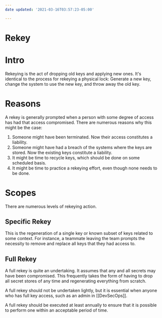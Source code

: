 ```yaml
---
date updated: '2021-03-16T03:57:23-05:00'

---
```


# Rekey

# Intro

Rekeying is the act of dropping old keys and applying new ones.  It's identical to the process for rekeying a physical lock:  Generate a new key, change the system to use the new key, and throw away the old key.

# Reasons

A rekey is generally prompted when a person with some degree of access has had that access compromised.  There are numerous reasons why this might be the case:

1. Someone might have been terminated.  Now their access constitutes a liability.
2. Someone might have had a breach of the systems where the keys are stored.  Now the existing keys constitute a liability.
3. It might be time to recycle keys, which should be done on some scheduled basis.
4. It might be time to practice a rekeying effort, even though none needs to be done.

# Scopes

There are numerous levels of rekeying action.

## Specific Rekey

This is the regeneration of a single key or known subset of keys related to some context.  For instance, a teammate leaving the team prompts the necessity to remove and replace all keys that they had access to.

## Full Rekey

A full rekey is quite an undertaking.  It assumes that any and all secrets may have been compromised.  This frequently takes the form of having to drop all secret stores of any time and regenerating everything from scratch.

A full rekey should not be undertaken lightly, but it is essential when anyone who has full key access, such as an admin in [[DevSecOps]].

A full rekey should be executed at least annually to ensure that it is possible to perform one within an acceptable period of time.
